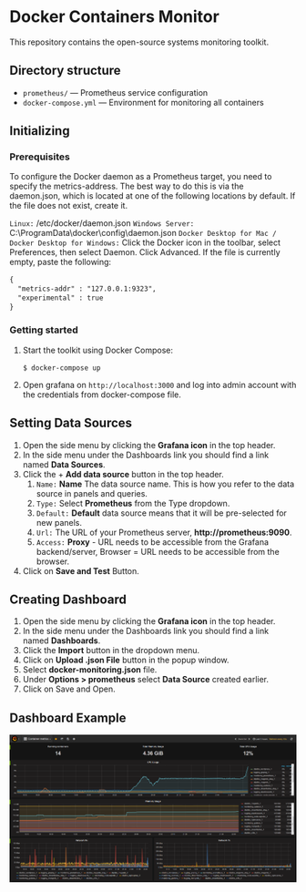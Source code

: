Docker Containers Monitor
=========================

This repository contains the open-source systems monitoring toolkit.

Directory structure
-------------------

* `prometheus/` — Prometheus service configuration
* `docker-compose.yml` — Environment for monitoring all containers


Initializing
------------

### Prerequisites

To configure the Docker daemon as a Prometheus target, you need to specify the metrics-address. The best way to do this is via the daemon.json, which is located at one of the following locations by default. If the file does not exist, create it.

`Linux:` /etc/docker/daemon.json
`Windows Server:` C:\ProgramData\docker\config\daemon.json
`Docker Desktop for Mac / Docker Desktop for Windows:` Click the Docker icon in the toolbar, select Preferences, then select Daemon. Click Advanced.
If the file is currently empty, paste the following:

  ```
  {
    "metrics-addr" : "127.0.0.1:9323",
    "experimental" : true
  }
  ```

### Getting started

1. Start the toolkit using Docker Compose:

    ```
    $ docker-compose up
    ```

2. Open grafana on `http://localhost:3000` and log into admin account with the credentials from docker-compose file.


Setting Data Sources
--------------------

1. Open the side menu by clicking the **Grafana icon** in the top header.
2. In the side menu under the Dashboards link you should find a link named **Data Sources**.
3. Click the + **Add data source** button in the top header.
   1. `Name:` **Name** The data source name. This is how you refer to the data source in panels and queries.
   2. `Type:` Select **Prometheus** from the Type dropdown.
   3. `Default:`	**Default** data source means that it will be pre-selected for new panels.
   4. `Url:`	The URL of your Prometheus server, **http://prometheus:9090**.
   5. `Access:`	**Proxy** - URL needs to be accessible from the Grafana backend/server, Browser = URL needs to be accessible from the browser.
4. Click on **Save and Test** Button.
   

Creating Dashboard
------------------

1. Open the side menu by clicking the **Grafana icon** in the top header.
2. In the side menu under the Dashboards link you should find a link named **Dashboards**.
3. Click the **Import** button in the dropdown menu.
4. Click on **Upload .json File** button in the popup window.
5. Select **docker-monitoring.json** file.
6. Under **Options > prometheus** select **Data Source** created earlier.
7. Click on Save and Open.

Dashboard Example
-----------------
![](example.png)
